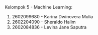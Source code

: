 Kelompok 5 - Machine Learning:
1. 2602099680 - Karina Dwinovera Mulia
2. 2602204090 - Sheraldo Halim 
3. 2602084836 - Levina Jane Saputra
